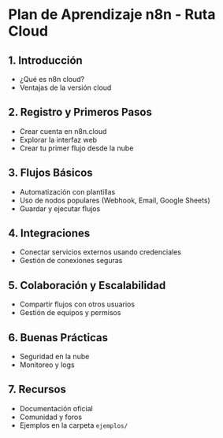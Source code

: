 # Plan de Aprendizaje n8n - Ruta Cloud

## 1. Introducción
- ¿Qué es n8n cloud?
- Ventajas de la versión cloud

## 2. Registro y Primeros Pasos
- Crear cuenta en n8n.cloud
- Explorar la interfaz web
- Crear tu primer flujo desde la nube

## 3. Flujos Básicos
- Automatización con plantillas
- Uso de nodos populares (Webhook, Email, Google Sheets)
- Guardar y ejecutar flujos

## 4. Integraciones
- Conectar servicios externos usando credenciales
- Gestión de conexiones seguras

## 5. Colaboración y Escalabilidad
- Compartir flujos con otros usuarios
- Gestión de equipos y permisos

## 6. Buenas Prácticas
- Seguridad en la nube
- Monitoreo y logs

## 7. Recursos
- Documentación oficial
- Comunidad y foros
- Ejemplos en la carpeta `ejemplos/`
